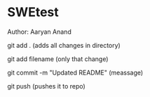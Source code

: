 # SWEtest
Author: Aaryan Anand

git add . (adds all changes in directory) 

git add filename (only that change) 

git commit -m "Updated README" (meassage) 

git push (pushes it to repo)